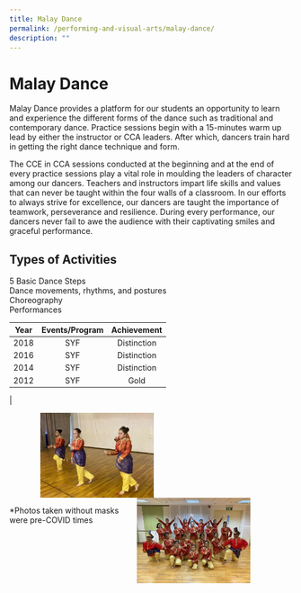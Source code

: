 ```yaml
---
title: Malay Dance
permalink: /performing-and-visual-arts/malay-dance/
description: ""
---
```

# Malay Dance

Malay Dance provides a platform for our students an opportunity to learn and experience the different forms of the dance such as traditional and contemporary dance. Practice sessions begin with a 15-minutes warm up lead by either the instructor or CCA leaders. After which, dancers train hard in getting the right dance technique and form.

  

The CCE in CCA sessions conducted at the beginning and at the end of every practice sessions play a vital role in moulding the leaders of character among our dancers. Teachers and instructors impart life skills and values that can never be taught within the four walls of a classroom. In our efforts to always strive for excellence, our dancers are taught the importance of teamwork, perseverance and resilience. During every performance, our dancers never fail to awe the audience with their captivating smiles and graceful performance.

  

Types of Activities
-------------------

5 Basic Dance Steps   
Dance movements, rhythms, and postures   
Choreography   
Performances


| Year | Events/Program | Achievement |
|:----:|:--------------:|:-----------:|
| 2018 |       SYF      | Distinction |
| 2016 |       SYF      | Distinction |
| 2014 |       SYF      | Distinction |
| 2012 |       SYF      |     Gold    |
|

<img src="/images/ZHPS%20Experience/Performing%20arts/Malay%20Dance_1.jpg" style="width:40%;margin-left:55px;" align = "left">
<img src="/images/ZHPS%20Experience/Performing%20arts/Malay%20Dance_2.jpg" style="width:40%;margin-right:75px;" align = "right">

<br clear="left">

\*Photos taken without masks were pre-COVID times